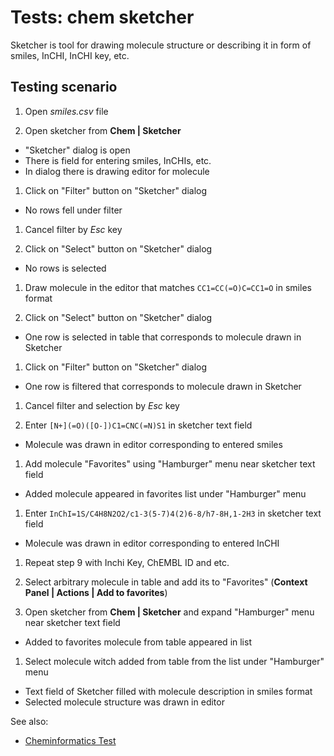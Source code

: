 <!-- TITLE: Tests: Chem Sketcher -->
<!-- SUBTITLE: -->

# Tests: chem sketcher

Sketcher is tool for drawing molecule structure or describing it in form of smiles, InCHI, InCHI key, etc.

## Testing scenario

1. Open *smiles.csv* file

1. Open sketcher from **Chem | Sketcher**

* "Sketcher" dialog is open
* There is field for entering smiles, InCHIs, etc.
* In dialog there is drawing editor for molecule

1. Click on "Filter" button on "Sketcher" dialog

* No rows fell under filter

1. Cancel filter by *Esc* key

1. Click on "Select" button on "Sketcher" dialog

* No rows is selected

1. Draw molecule in the editor that matches ```CC1=CC(=O)C=CC1=O``` in smiles format

1. Click on "Select" button on "Sketcher" dialog

* One row is selected in table that corresponds to molecule drawn in Sketcher

1. Click on "Filter" button on "Sketcher" dialog

* One row is filtered that corresponds to molecule drawn in Sketcher

1. Cancel filter and selection by *Esc* key

1. Enter ```[N+](=O)([O-])C1=CNC(=N)S1``` in sketcher text field

* Molecule was drawn in editor corresponding to entered smiles

1. Add molecule "Favorites" using "Hamburger" menu near sketcher text field

* Added molecule appeared in favorites list under "Hamburger" menu

1. Enter ```InChI=1S/C4H8N2O2/c1-3(5-7)4(2)6-8/h7-8H,1-2H3``` in sketcher text field

* Molecule was drawn in editor corresponding to entered InCHI

1. Repeat step 9 with Inchi Key, ChEMBL ID and etc.

1. Select arbitrary molecule in table and add its to "Favorites" (**Context Panel | Actions | Add to favorites**)

1. Open sketcher from **Chem | Sketcher** and expand "Hamburger" menu near sketcher text field

* Added to favorites molecule from table appeared in list

1. Select molecule witch added from table from the list under "Hamburger" menu

* Text field of Sketcher filled with molecule description in smiles format
* Selected molecule structure was drawn in editor

See also:

* [Cheminformatics Test](cheminformatics-test.md)
